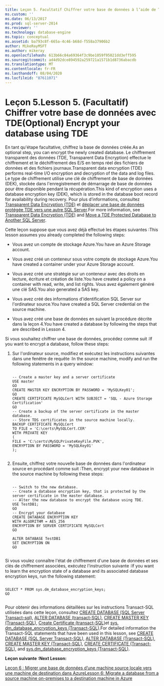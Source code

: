 ```yaml
---
title: Leçon 5. Facultatif Chiffrer votre base de données à l’aide de TDE | Microsoft Docs
ms.custom: ''
ms.date: 06/13/2017
ms.prod: sql-server-2014
ms.reviewer: ''
ms.technology: database-engine
ms.topic: conceptual
ms.assetid: ba793c8f-665a-4c46-b68d-f558a37906b2
author: MikeRayMSFT
ms.author: mikeray
ms.openlocfilehash: 613b66c04a69364f3c9be1059f95021dd3eff595
ms.sourcegitcommit: ad4d92dce894592a259721a1571b1d8736abacdb
ms.translationtype: MT
ms.contentlocale: fr-FR
ms.lasthandoff: 08/04/2020
ms.locfileid: "87611071"
---
```

# <a name="lesson-5-optional-encrypt-your-database-using-tde"></a><span data-ttu-id="2641f-103">Leçon 5.</span><span class="sxs-lookup"><span data-stu-id="2641f-103">Lesson 5.</span></span> <span data-ttu-id="2641f-104">(Facultatif) Chiffrer votre base de données avec TDE</span><span class="sxs-lookup"><span data-stu-id="2641f-104">(Optional) Encrypt your database using TDE</span></span>
  <span data-ttu-id="2641f-105">En tant qu'étape facultative, chiffrez la base de données créée.</span><span class="sxs-lookup"><span data-stu-id="2641f-105">As an optional step, you can encrypt the newly created database.</span></span> <span data-ttu-id="2641f-106">Le chiffrement transparent des données (TDE, Transparent Data Encryption) effectue le chiffrement et le déchiffrement des E/S en temps réel des fichiers de données et des fichiers journaux.</span><span class="sxs-lookup"><span data-stu-id="2641f-106">Transparent data encryption (TDE) performs real-time I/O encryption and decryption of the data and log files.</span></span> <span data-ttu-id="2641f-107">Le type de chiffrement utilise une clé de chiffrement de base de données (DEK), stockée dans l'enregistrement de démarrage de base de données pour être disponible pendant la récupération.</span><span class="sxs-lookup"><span data-stu-id="2641f-107">This kind of encryption uses a database encryption key (DEK), which is stored in the database boot record for availability during recovery.</span></span> <span data-ttu-id="2641f-108">Pour plus d’informations, consultez [Transparent Data Encryption &#40;TDE&#41;](security/encryption/transparent-data-encryption.md) et [déplacer une base de données protégée TDE vers une autre SQL Server](security/encryption/move-a-tde-protected-database-to-another-sql-server.md).</span><span class="sxs-lookup"><span data-stu-id="2641f-108">For more information, see [Transparent Data Encryption &#40;TDE&#41;](security/encryption/transparent-data-encryption.md) and [Move a TDE Protected Database to Another SQL Server](security/encryption/move-a-tde-protected-database-to-another-sql-server.md).</span></span>  
  
 <span data-ttu-id="2641f-109">Cette leçon suppose que vous avez déjà effectué les étapes suivantes :</span><span class="sxs-lookup"><span data-stu-id="2641f-109">This lesson assumes you already completed the following steps:</span></span>  
  
-   <span data-ttu-id="2641f-110">Vous avez un compte de stockage Azure.</span><span class="sxs-lookup"><span data-stu-id="2641f-110">You have an Azure Storage account.</span></span>  
  
-   <span data-ttu-id="2641f-111">Vous avez créé un conteneur sous votre compte de stockage Azure.</span><span class="sxs-lookup"><span data-stu-id="2641f-111">You have created a container under your Azure Storage account.</span></span>  
  
-   <span data-ttu-id="2641f-112">Vous avez créé une stratégie sur un conteneur avec des droits en lecture, écriture et création de liste.</span><span class="sxs-lookup"><span data-stu-id="2641f-112">You have created a policy on a container with read, write, and list rights.</span></span> <span data-ttu-id="2641f-113">Vous avez également généré une clé SAS.</span><span class="sxs-lookup"><span data-stu-id="2641f-113">You also generated a SAS key.</span></span>  
  
-   <span data-ttu-id="2641f-114">Vous avez créé des informations d'identification SQL Server sur l'ordinateur source.</span><span class="sxs-lookup"><span data-stu-id="2641f-114">You have created a SQL Server credential on the source machine.</span></span>  
  
-   <span data-ttu-id="2641f-115">Vous avez créé une base de données en suivant la procédure décrite dans la leçon 4.</span><span class="sxs-lookup"><span data-stu-id="2641f-115">You have created a database by following the steps that are described in Lesson 4.</span></span>  
  
 <span data-ttu-id="2641f-116">Si vous souhaitez chiffrer une base de données, procédez comme suit :</span><span class="sxs-lookup"><span data-stu-id="2641f-116">If you want to encrypt a database, follow these steps:</span></span>  
  
1.  <span data-ttu-id="2641f-117">Sur l'ordinateur source, modifiez et exécutez les instructions suivantes dans une fenêtre de requête :</span><span class="sxs-lookup"><span data-stu-id="2641f-117">In the source machine, modify and run the following statements in a query window:</span></span>  
  
    ```  
  
    -- Create a master key and a server certificate   
    USE master   
    GO   
    CREATE MASTER KEY ENCRYPTION BY PASSWORD = 'MySQLKey01';   
    GO   
    CREATE CERTIFICATE MySQLCert WITH SUBJECT = 'SQL - Azure Storage Certification'   
    GO   
    -- Create a backup of the server certificate in the master database.   
    -- Store TDS certificates in the source machine locally.   
    BACKUP CERTIFICATE MySQLCert   
    TO FILE = 'C:\certs\MySQLCert.CER'   
    WITH PRIVATE KEY   
    (   
    FILE = 'C:\certs\MySQLPrivateKeyFile.PVK',   
    ENCRYPTION BY PASSWORD = 'MySQLKey01'   
    );  
  
    ```  
  
2.  <span data-ttu-id="2641f-118">Ensuite, chiffrez votre nouvelle base de données dans l'ordinateur source en procédant comme suit :</span><span class="sxs-lookup"><span data-stu-id="2641f-118">Then, encrypt your new database in the source machine by following these steps:</span></span>  
  
    ```  
  
    -- Switch to the new database.   
    -- Create a database encryption key, that is protected by the server certificate in the master database.    
    -- Alter the new database to encrypt the database using TDE.   
    USE TestDB1;   
    GO   
    -- Encrypt your database   
    CREATE DATABASE ENCRYPTION KEY   
    WITH ALGORITHM = AES_256   
    ENCRYPTION BY SERVER CERTIFICATE MySQLCert   
    GO   
  
    ALTER DATABASE TestDB1   
    SET ENCRYPTION ON   
    GO  
  
    ```  
  
 <span data-ttu-id="2641f-119">Si vous voulez connaître l'état de chiffrement d'une base de données et ses clés de chiffrement associées, exécutez l'instruction suivante :</span><span class="sxs-lookup"><span data-stu-id="2641f-119">If you want to learn the encryption state of a database and its associated database encryption keys, run the following statement:</span></span>  
  
```  
  
SELECT * FROM sys.dm_database_encryption_keys;   
GO  
  
```  
  
 <span data-ttu-id="2641f-120">Pour obtenir des informations détaillées sur les instructions Transact-SQL utilisées dans cette leçon, consultez [CREATE DATABASE &#40;SQL Server Transact-sql&#41;](/sql/t-sql/statements/create-database-sql-server-transact-sql), [ALTER DATABASE &#40;transact-SQL&#41;](/sql/t-sql/statements/alter-database-transact-sql), [CREATE MASTER KEY &#40;Transact-SQL&#41;](/sql/t-sql/statements/create-master-key-transact-sql), [Create Certificate &#40;transact-SQL&#41;](/sql/t-sql/statements/create-certificate-transact-sql)et [sys. dm_database_encryption_keys &#40;Transact-SQL&#41;](/sql/relational-databases/system-dynamic-management-views/sys-dm-database-encryption-keys-transact-sql).</span><span class="sxs-lookup"><span data-stu-id="2641f-120">For detailed information the Transact-SQL statements that have been used in this lesson, see [CREATE DATABASE &#40;SQL Server Transact-SQL&#41;](/sql/t-sql/statements/create-database-sql-server-transact-sql), [ALTER DATABASE &#40;Transact-SQL&#41;](/sql/t-sql/statements/alter-database-transact-sql), [CREATE MASTER KEY &#40;Transact-SQL&#41;](/sql/t-sql/statements/create-master-key-transact-sql), [CREATE CERTIFICATE &#40;Transact-SQL&#41;](/sql/t-sql/statements/create-certificate-transact-sql), and [sys.dm_database_encryption_keys &#40;Transact-SQL&#41;](/sql/relational-databases/system-dynamic-management-views/sys-dm-database-encryption-keys-transact-sql).</span></span>  
  
 <span data-ttu-id="2641f-121">**Leçon suivante :**</span><span class="sxs-lookup"><span data-stu-id="2641f-121">**Next Lesson:**</span></span>  
  
 [<span data-ttu-id="2641f-122">Leçon 6 : Migrer une base de données d’une machine source locale vers une machine de destination dans Azure</span><span class="sxs-lookup"><span data-stu-id="2641f-122">Lesson 6: Migrate a database from a source machine on-premises to a destination machine in Azure</span></span>](lesson-5-backup-database-using-file-snapshot-backup.md)  
  
  
